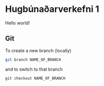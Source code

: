 # Hugbúnaðarverkefni 1

Hello world!

## Git

To create a new branch (locally)

```bash
git branch NAME_OF_BRANCH
```

and to switch to that branch

```
git checkout NAME_OF_BRANCH
```
